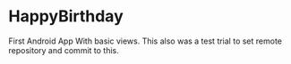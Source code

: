 # HappyBirthday
First Android App With basic views. This also was a test trial to set remote repository and commit to this.
